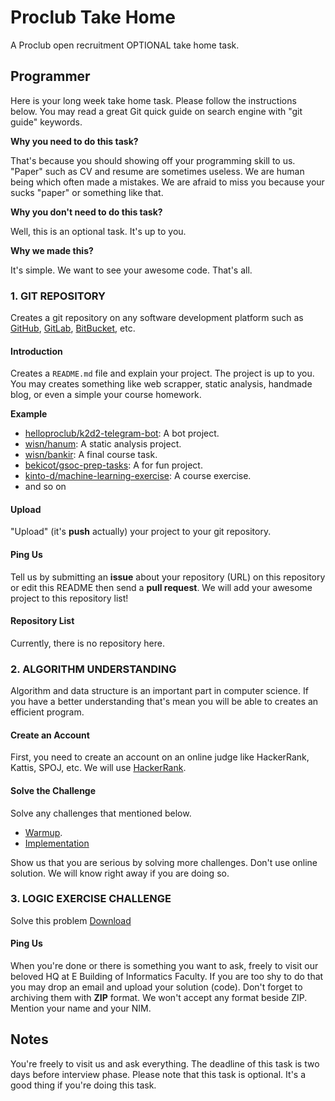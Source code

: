 # Proclub Take Home
A Proclub open recruitment OPTIONAL take home task.

## Programmer
Here is your long week take home task.
Please follow the instructions below.
You may read a great Git quick guide on search engine with
"git guide" keywords.

**Why you need to do this task?**

That's because you should showing off your programming
skill to us. "Paper" such as CV and resume are
sometimes useless.
We are human being which often made a mistakes.
We are afraid to miss you because your sucks "paper" or something like that.

**Why you don't need to do this task?**

Well, this is an optional task. It's up to you.

**Why we made this?**

It's simple. We want to see your awesome code. That's all.

### 1. GIT REPOSITORY
Creates a git repository on any software development
platform such as
[GitHub](https://github.com/),
[GitLab](https://gitlab.com/),
[BitBucket](https://bitbucket.org/),
etc.

#### Introduction
Creates a `README.md` file and explain your project.
The project is up to you. You may creates something like web scrapper,
static analysis, handmade blog, or even a simple your course homework.

**Example**

- [helloproclub/k2d2-telegram-bot](https://github.com/helloproclub/k2d2-telegram-bot):
A bot project.
- [wisn/hanum](https://github.com/wisn/hanum): A static analysis project.
- [wisn/bankir](https://github.com/wisn/bankir): A final course task.
- [bekicot/gsoc-prep-tasks](https://github.com/bekicot/gsoc-prep-tasks):
A for fun project.
- [kinto-d/machine-learning-exercise](https://github.com/kinto-d/machine-learning-exercise):
A course exercise.
- and so on

#### Upload
"Upload" (it's **push** actually) your project to your git repository.

#### Ping Us
Tell us by submitting an **issue** about your repository (URL)
on this repository or edit this README then send a **pull request**.
We will add your awesome project to this repository list!

#### Repository List
Currently, there is no repository here.

### 2. ALGORITHM UNDERSTANDING
Algorithm and data structure is an important part in computer science.
If you have a better understanding that's mean you will be able to
creates an efficient program.

#### Create an Account
First, you need to create an account on an online judge like HackerRank,
Kattis, SPOJ, etc. We will use [HackerRank](https://www.hackerrank.com/).

#### Solve the Challenge
Solve any challenges that mentioned below.

- [Warmup](https://www.hackerrank.com/domains/algorithms/warmup).
- [Implementation](https://www.hackerrank.com/domains/algorithms/implementation)

Show us that you are serious by solving more challenges. Don't use online
solution. We will know right away if you are doing so.

### 3. LOGIC EXERCISE CHALLENGE
Solve this problem [Download](TakeLogicProgrammer2017.pdf)

#### Ping Us
When you're done or there is something you want to ask, freely to visit our
beloved HQ at E Building of Informatics Faculty. If you are too shy to do that
you may drop an email and upload your solution (code). Don't forget to
archiving them with **ZIP** format. We won't accept any format beside ZIP.
Mention your name and your NIM.

## Notes
You're freely to visit us and ask everything.
The deadline of this task is two days before interview phase.
Please note that this task is optional. It's a good thing if you're
doing this task.

